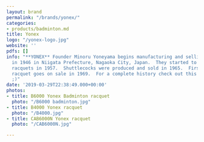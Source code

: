 ```yaml
---
layout: brand
permalink: "/brands/yonex/"
categories:
- products/badminton.md
title: Yonex
logo: "/yonex-logo.jpg"
website: ''
pdfs: []
info: "**YONEX** Founder Minoru Yoneyama begins manufacturing and selling wooden products
  in 1946 in Niigata Prefecture, Nagaoka City, Japan.  They started to make badminton
  racquets in 1957.  Shuttlecocks were produced and sold in 1965.  First aluminum
  racquet goes on sale in 1969.  For a complete history check out this [link](https://www.yonex.co.jp/company/en/about/history/)
  ;)"
date: '2019-03-29T22:38:49.000+00:00'
photos:
- title: B6000 Yonex Badminton racquet
  photo: "/B6000 badminton.jpg"
- title: B4000 Yonex racquet
  photo: "/B4000.jpg"
- title: CAB6000N Yonex racquet
  photo: "/CAB6000N.jpg"

---
```

